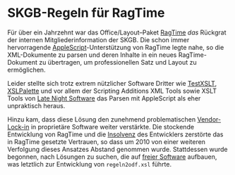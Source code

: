 SKGB-Regeln für RagTime
=======================

Für über ein Jahrzehnt war das Office/Layout–Paket [RagTime][] *das* Rückgrat
der internen Mitgliederinformation der SKGB. Die schon immer hervorragende
[AppleScript][]-Unterstützung von RagTime legte nahe, so die XML-Dokumente
zu parsen und deren Inhalte in ein neues RagTime-Dokument zu übertragen, um
professionellen Satz und Layout zu ermöglichen.

Leider stellte sich trotz extrem nützlicher Software Dritter wie [TestXSLT][],
[XSLPalette][] und vor allem der Scripting Additions XML Tools sowie XSLT Tools
von [Late Night Software][] das Parsen mit AppleScript als eher unpraktisch
heraus.

Hinzu kam, dass diese Lösung den zunehmend problematischen [Vendor-Lock-in][]
in proprietäre Software weiter verstärkte. Die stockende Entwicklung von
RagTime und die [Insolvenz][] des Entwicklers zerstörte das in RagTime gesetzte
Vertrauen, so dass um 2010 von einer weiteren Verfolgung dieses Ansatzes
Abstand genommen wurde. Stattdessen wurde begonnen, nach Lösungen zu suchen,
die auf [freier Software][] aufbauen, was letztlich zur Entwicklung von
`regeln2odf.xsl` führte.


[RagTime]: http://www.ragtime.de/
[AppleScript]: https://de.wikipedia.org/wiki/AppleScript
[TestXSLT]: https://github.com/liyanage/testxslt
[XSLPalette]: https://github.com/itod/xslpalette
[Late Night Software]: https://en.wikipedia.org/wiki/Late_Night_Software#Scripting_Additions
[Vendor-Lock-in]: https://de.wikipedia.org/wiki/Lock-in-Effekt
[Insolvenz]: https://de.wikipedia.org/wiki/RagTime_(Software)#Geschichte
[freier Software]: https://de.wikipedia.org/wiki/Freie_Software#Die_vier_Freiheiten
